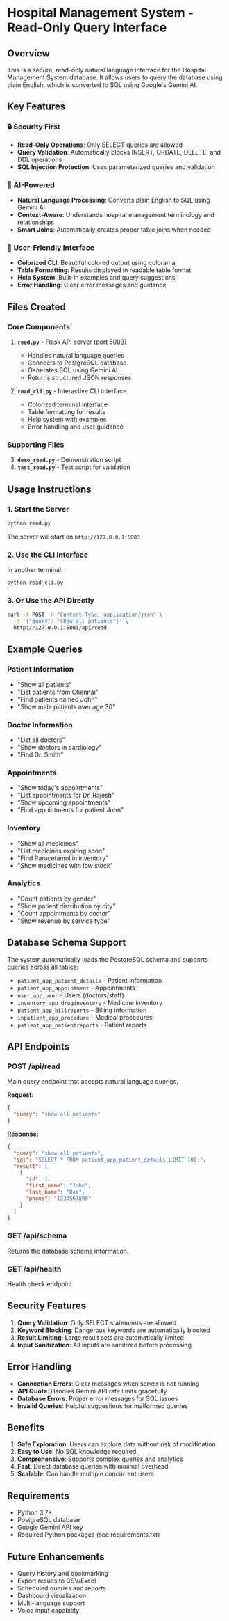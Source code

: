 # Hospital Management System - Read-Only Query Interface

## Overview
This is a secure, read-only natural language interface for the Hospital Management System database. It allows users to query the database using plain English, which is converted to SQL using Google's Gemini AI.

## Key Features

### 🔒 Security First
- **Read-Only Operations**: Only SELECT queries are allowed
- **Query Validation**: Automatically blocks INSERT, UPDATE, DELETE, and DDL operations
- **SQL Injection Protection**: Uses parameterized queries and validation

### 🧠 AI-Powered
- **Natural Language Processing**: Converts plain English to SQL using Gemini AI
- **Context-Aware**: Understands hospital management terminology and relationships
- **Smart Joins**: Automatically creates proper table joins when needed

### 🎨 User-Friendly Interface
- **Colorized CLI**: Beautiful colored output using colorama
- **Table Formatting**: Results displayed in readable table format
- **Help System**: Built-in examples and query suggestions
- **Error Handling**: Clear error messages and guidance

## Files Created

### Core Components
1. **`read.py`** - Flask API server (port 5003)
   - Handles natural language queries
   - Connects to PostgreSQL database
   - Generates SQL using Gemini AI
   - Returns structured JSON responses

2. **`read_cli.py`** - Interactive CLI interface
   - Colorized terminal interface
   - Table formatting for results
   - Help system with examples
   - Error handling and user guidance

### Supporting Files
3. **`demo_read.py`** - Demonstration script
4. **`test_read.py`** - Test script for validation

## Usage Instructions

### 1. Start the Server
```bash
python read.py
```
The server will start on `http://127.0.0.1:5003`

### 2. Use the CLI Interface
In another terminal:
```bash
python read_cli.py
```

### 3. Or Use the API Directly
```bash
curl -X POST -H "Content-Type: application/json" \
  -d '{"query": "show all patients"}' \
  http://127.0.0.1:5003/api/read
```

## Example Queries

### Patient Information
- "Show all patients"
- "List patients from Chennai"
- "Find patients named John"
- "Show male patients over age 30"

### Doctor Information
- "List all doctors"
- "Show doctors in cardiology"
- "Find Dr. Smith"

### Appointments
- "Show today's appointments"
- "List appointments for Dr. Rajesh"
- "Show upcoming appointments"
- "Find appointments for patient John"

### Inventory
- "Show all medicines"
- "List medicines expiring soon"
- "Find Paracetamol in inventory"
- "Show medicines with low stock"

### Analytics
- "Count patients by gender"
- "Show patient distribution by city"
- "Count appointments by doctor"
- "Show revenue by service type"

## Database Schema Support

The system automatically loads the PostgreSQL schema and supports queries across all tables:

- `patient_app_patient_details` - Patient information
- `patient_app_appointment` - Appointments
- `user_app_user` - Users (doctors/staff)
- `inventory_app_druginventory` - Medicine inventory
- `patient_app_billreports` - Billing information
- `inpatient_app_procedure` - Medical procedures
- `patient_app_patientreports` - Patient reports

## API Endpoints

### POST /api/read
Main query endpoint that accepts natural language queries.

**Request:**
```json
{
  "query": "show all patients"
}
```

**Response:**
```json
{
  "query": "show all patients",
  "sql": "SELECT * FROM patient_app_patient_details LIMIT 100;",
  "result": [
    {
      "id": 1,
      "first_name": "John",
      "last_name": "Doe",
      "phone": "1234567890"
    }
  ]
}
```

### GET /api/schema
Returns the database schema information.

### GET /api/health
Health check endpoint.

## Security Features

1. **Query Validation**: Only SELECT statements are allowed
2. **Keyword Blocking**: Dangerous keywords are automatically blocked
3. **Result Limiting**: Large result sets are automatically limited
4. **Input Sanitization**: All inputs are sanitized before processing

## Error Handling

- **Connection Errors**: Clear messages when server is not running
- **API Quota**: Handles Gemini API rate limits gracefully
- **Database Errors**: Proper error messages for SQL issues
- **Invalid Queries**: Helpful suggestions for malformed queries

## Benefits

1. **Safe Exploration**: Users can explore data without risk of modification
2. **Easy to Use**: No SQL knowledge required
3. **Comprehensive**: Supports complex queries and analytics
4. **Fast**: Direct database queries with minimal overhead
5. **Scalable**: Can handle multiple concurrent users

## Requirements

- Python 3.7+
- PostgreSQL database
- Google Gemini API key
- Required Python packages (see requirements.txt)

## Future Enhancements

- Query history and bookmarking
- Export results to CSV/Excel
- Scheduled queries and reports
- Dashboard visualization
- Multi-language support
- Voice input capability
